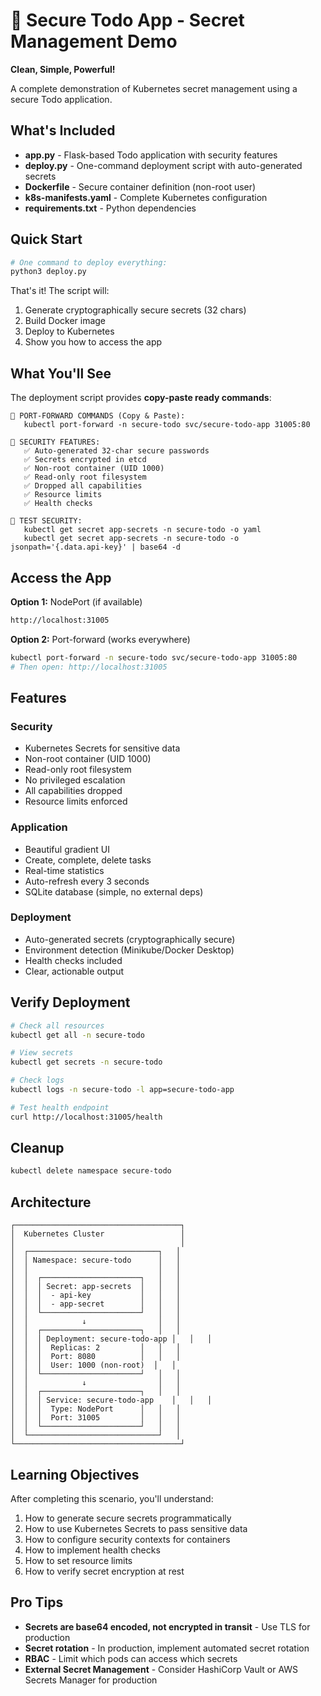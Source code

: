 # 🔐 Secure Todo App - Secret Management Demo

**Clean, Simple, Powerful!**

A complete demonstration of Kubernetes secret management using a secure Todo application.

## What's Included

- **app.py** - Flask-based Todo application with security features
- **deploy.py** - One-command deployment script with auto-generated secrets
- **Dockerfile** - Secure container definition (non-root user)
- **k8s-manifests.yaml** - Complete Kubernetes configuration
- **requirements.txt** - Python dependencies

## Quick Start

```bash
# One command to deploy everything:
python3 deploy.py
```

That's it! The script will:
1. Generate cryptographically secure secrets (32 chars)
2. Build Docker image
3. Deploy to Kubernetes
4. Show you how to access the app

## What You'll See

The deployment script provides **copy-paste ready commands**:

```
🔧 PORT-FORWARD COMMANDS (Copy & Paste):
   kubectl port-forward -n secure-todo svc/secure-todo-app 31005:80

🔐 SECURITY FEATURES:
   ✅ Auto-generated 32-char secure passwords
   ✅ Secrets encrypted in etcd
   ✅ Non-root container (UID 1000)
   ✅ Read-only root filesystem
   ✅ Dropped all capabilities
   ✅ Resource limits
   ✅ Health checks

🧪 TEST SECURITY:
   kubectl get secret app-secrets -n secure-todo -o yaml
   kubectl get secret app-secrets -n secure-todo -o jsonpath='{.data.api-key}' | base64 -d
```

## Access the App

**Option 1:** NodePort (if available)
```bash
http://localhost:31005
```

**Option 2:** Port-forward (works everywhere)
```bash
kubectl port-forward -n secure-todo svc/secure-todo-app 31005:80
# Then open: http://localhost:31005
```

## Features

### Security
- Kubernetes Secrets for sensitive data
- Non-root container (UID 1000)
- Read-only root filesystem
- No privileged escalation
- All capabilities dropped
- Resource limits enforced

### Application
- Beautiful gradient UI
- Create, complete, delete tasks
- Real-time statistics
- Auto-refresh every 3 seconds
- SQLite database (simple, no external deps)

### Deployment
- Auto-generated secrets (cryptographically secure)
- Environment detection (Minikube/Docker Desktop)
- Health checks included
- Clear, actionable output

## Verify Deployment

```bash
# Check all resources
kubectl get all -n secure-todo

# View secrets
kubectl get secrets -n secure-todo

# Check logs
kubectl logs -n secure-todo -l app=secure-todo-app

# Test health endpoint
curl http://localhost:31005/health
```

## Cleanup

```bash
kubectl delete namespace secure-todo
```

## Architecture

```
┌─────────────────────────────────────┐
│  Kubernetes Cluster                 │
│                                     │
│  ┌─────────────────────────────┐   │
│  │ Namespace: secure-todo      │   │
│  │                             │   │
│  │  ┌──────────────────────┐   │   │
│  │  │ Secret: app-secrets  │   │   │
│  │  │  - api-key           │   │   │
│  │  │  - app-secret        │   │   │
│  │  └──────────────────────┘   │   │
│  │            ↓                │   │
│  │  ┌──────────────────────┐   │   │
│  │  │ Deployment: secure-todo-app │   │   │
│  │  │  Replicas: 2         │   │   │
│  │  │  Port: 8080          │   │   │
│  │  │  User: 1000 (non-root)  │   │
│  │  └──────────────────────┘   │   │
│  │            ↓                │   │
│  │  ┌──────────────────────┐   │   │
│  │  │ Service: secure-todo-app    │   │   │
│  │  │  Type: NodePort      │   │   │
│  │  │  Port: 31005         │   │   │
│  │  └──────────────────────┘   │   │
│  └─────────────────────────────┘   │
└─────────────────────────────────────┘
```

## Learning Objectives

After completing this scenario, you'll understand:
1. How to generate secure secrets programmatically
2. How to use Kubernetes Secrets to pass sensitive data
3. How to configure security contexts for containers
4. How to implement health checks
5. How to set resource limits
6. How to verify secret encryption at rest

## Pro Tips

- **Secrets are base64 encoded, not encrypted in transit** - Use TLS for production
- **Secret rotation** - In production, implement automated secret rotation
- **RBAC** - Limit which pods can access which secrets
- **External Secret Management** - Consider HashiCorp Vault or AWS Secrets Manager for production
